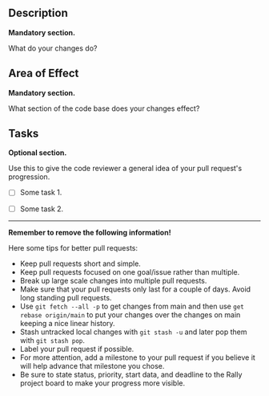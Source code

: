 <!--
SPDX-FileCopyrightText: 2024 Jason Pena <jasonpena@awkless.com>
SPDX-License-Identifier: MIT
-->

## Description

__Mandatory section.__

What do your changes do?

## Area of Effect

__Mandatory section.__

What section of the code base does your changes effect?

## Tasks

__Optional section.__

Use this to give the code reviewer a general idea of your pull request's
progression.

- [ ] Some task 1.
- [ ] Some task 2.


-------------------------------------------------------------------------------

__Remember to remove the following information!__

Here some tips for better pull requests:

- Keep pull requests short and simple.
- Keep pull requests focused on one goal/issue rather than multiple.
- Break up large scale changes into multiple pull requests.
- Make sure that your pull requests only last for a couple of days. Avoid long
  standing pull requests.
- Use `git fetch --all -p` to get changes from main and then use
  `get rebase origin/main` to put your changes over the changes on main keeping
  a nice linear history.
- Stash untracked local changes with `git stash -u` and later pop them with
  `git stash pop`.
- Label your pull request if possible.
- For more attention, add a milestone to your pull request if you believe it
  will help advance that milestone you chose.
- Be sure to state status, priority, start data, and deadline to the Rally
  project board to make your progress more visible.
